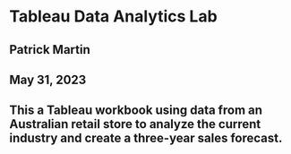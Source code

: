 # Tableau Data Analytics Lab
## Patrick Martin

## May 31, 2023

## This a Tableau workbook using data from an Australian retail store to analyze the current industry and create a three-year sales forecast.
